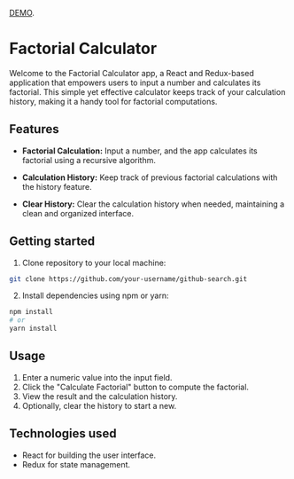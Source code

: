 [DEMO](https://factorial-calculator-topaz.vercel.app/).
# Factorial Calculator
Welcome to the Factorial Calculator app, a React and Redux-based application that empowers users to input a number and calculates its factorial. This simple yet effective calculator keeps track of your calculation history, making it a handy tool for factorial computations.

## Features
- **Factorial Calculation:** Input a number, and the app calculates its factorial using a recursive algorithm.

- **Calculation History:** Keep track of previous factorial calculations with the history feature.

- **Clear History:** Clear the calculation history when needed, maintaining a clean and organized interface.

## Getting started

1. Clone repository to your local machine:
```bash
git clone https://github.com/your-username/github-search.git
```

2. Install dependencies using npm or yarn:

```bash
npm install
# or
yarn install
```

## Usage
1. Enter a numeric value into the input field.
2. Click the "Calculate Factorial" button to compute the factorial.
3. View the result and the calculation history.
4. Optionally, clear the history to start a new.

## Technologies used
- React for building the user interface.
- Redux for state management.
